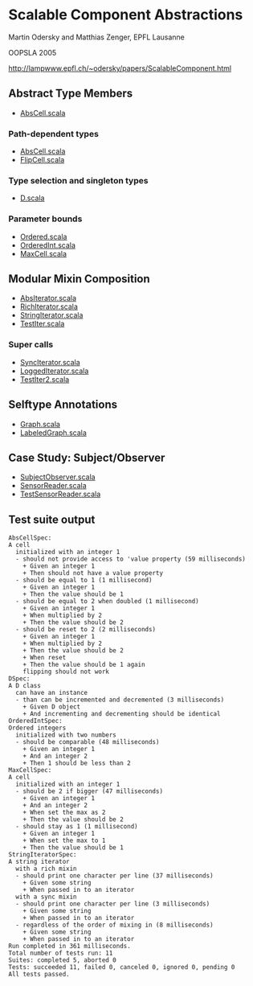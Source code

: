 Scalable Component Abstractions
===============================

Martin Odersky and Matthias Zenger, EPFL Lausanne

OOPSLA 2005

http://lampwww.epfl.ch/~odersky/papers/ScalableComponent.html

Abstract Type Members
---------------------
* [AbsCell.scala](src/main/scala/epfl/AbsCell.scala)

### Path-dependent types
* [AbsCell.scala](src/main/scala/epfl/AbsCell.scala)
* [FlipCell.scala](src/main/scala/epfl/FlipCell.scala)

### Type selection and singleton types
* [D.scala](src/main/scala/epfl/D.scala)

### Parameter bounds
* [Ordered.scala](src/main/scala/epfl/Ordered.scala)
* [OrderedInt.scala](src/main/scala/epfl/OrderedInt.scala)
* [MaxCell.scala](src/main/scala/epfl/MaxCell.scala)

Modular Mixin Composition
-------------------------
* [AbsIterator.scala](src/main/scala/epfl/AbsIterator.scala)
* [RichIterator.scala](src/main/scala/epfl/RichIterator.scala)
* [StringIterator.scala](src/main/scala/epfl/StringIterator.scala)
* [TestIter.scala](src/main/scala/epfl/TestIter.scala)

### Super calls
* [SyncIterator.scala](src/main/scala/epfl/SyncIterator.scala)
* [LoggedIterator.scala](src/main/scala/epfl/LoggedIterator.scala)
* [TestIter2.scala](src/main/scala/epfl/TestIter2.scala)

Selftype Annotations
--------------------
* [Graph.scala](src/main/scala/epfl/Graph.scala)
* [LabeledGraph.scala](src/main/scala/epfl/LabeledGraph.scala)

Case Study: Subject/Observer
----------------------------
* [SubjectObserver.scala](src/main/scala/epfl/SubjectObserver.scala)
* [SensorReader.scala](src/main/scala/epfl/SensorReader.scala)
* [TestSensorReader.scala](src/main/scala/epfl/TestSensorReader.scala)

Test suite output
-----------------
    AbsCellSpec:
    A cell
      initialized with an integer 1
      - should not provide access to 'value property (59 milliseconds)
        + Given an integer 1
        + Then should not have a value property
      - should be equal to 1 (1 millisecond)
        + Given an integer 1
        + Then the value should be 1
      - should be equal to 2 when doubled (1 millisecond)
        + Given an integer 1
        + When multiplied by 2
        + Then the value should be 2
      - should be reset to 2 (2 milliseconds)
        + Given an integer 1
        + When multiplied by 2
        + Then the value should be 2
        + When reset
        + Then the value should be 1 again
        flipping should not work
    DSpec:
    A D class
      can have an instance
      - than can be incremented and decremented (3 milliseconds)
        + Given D object
        + And incrementing and decrementing should be identical
    OrderedIntSpec:
    Ordered integers
      initialized with two numbers
      - should be comparable (48 milliseconds)
        + Given an integer 1
        + And an integer 2
        + Then 1 should be less than 2
    MaxCellSpec:
    A cell
      initialized with an integer 1
      - should be 2 if bigger (47 milliseconds)
        + Given an integer 1
        + And an integer 2
        + When set the max as 2
        + Then the value should be 2
      - should stay as 1 (1 millisecond)
        + Given an integer 1
        + When set the max to 1
        + Then the value should be 1
    StringIteratorSpec:
    A string iterator
      with a rich mixin
      - should print one character per line (37 milliseconds)
        + Given some string
        + When passed in to an iterator
      with a sync mixin
      - should print one character per line (3 milliseconds)
        + Given some string
        + When passed in to an iterator
      - regardless of the order of mixing in (8 milliseconds)
        + Given some string
        + When passed in to an iterator
    Run completed in 361 milliseconds.
    Total number of tests run: 11
    Suites: completed 5, aborted 0
    Tests: succeeded 11, failed 0, canceled 0, ignored 0, pending 0
    All tests passed.
